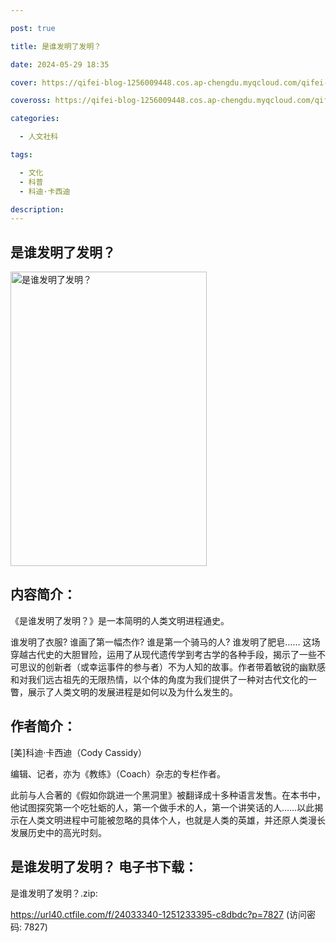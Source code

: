 ```yaml
---

post: true

title: 是谁发明了发明？

date: 2024-05-29 18:35

cover: https://qifei-blog-1256009448.cos.ap-chengdu.myqcloud.com/qifei-blog/6533c809c458853aef7d64db.jpg

coveross: https://qifei-blog-1256009448.cos.ap-chengdu.myqcloud.com/qifei-blog/6533c809c458853aef7d64db.jpg

categories:

  - 人文社科

tags:

  - 文化
  - 科普
  - 科迪·卡西迪

description:
---
```


## 是谁发明了发明？
<img alt="是谁发明了发明？ " class="aligncenter loaded" data-was-processed="true" decoding="async" fetchpriority="high" height="471" src="https://qifei-blog-1256009448.cos.ap-chengdu.myqcloud.com/qifei-blog/6533c809c458853aef7d64db.jpg" style="cursor: zoom-in;" width="314"/>

## 内容简介：

《是谁发明了发明？》是一本简明的人类文明进程通史。

谁发明了衣服? 谁画了第一幅杰作? 谁是第一个骑马的人? 谁发明了肥皂…… 这场穿越古代史的大胆冒险，运用了从现代遗传学到考古学的各种手段，揭示了一些不可思议的创新者（或幸运事件的参与者）不为人知的故事。作者带着敏锐的幽默感和对我们远古祖先的无限热情，以个体的角度为我们提供了一种对古代文化的一瞥，展示了人类文明的发展进程是如何以及为什么发生的。

## 作者简介：

[美]科迪·卡西迪（Cody Cassidy）

编辑、记者，亦为《教练》（Coach）杂志的专栏作者。

此前与人合著的《假如你跳进一个黑洞里》被翻译成十多种语言发售。在本书中，他试图探究第一个吃牡蛎的人，第一个做手术的人，第一个讲笑话的人……以此揭示在人类文明进程中可能被忽略的具体个人，也就是人类的英雄，并还原人类漫长发展历史中的高光时刻。

## 是谁发明了发明？ 电子书下载：

是谁发明了发明？.zip: 

https://url40.ctfile.com/f/24033340-1251233395-c8dbdc?p=7827 (访问密码: 7827)

